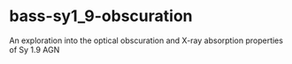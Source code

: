 # bass-sy1_9-obscuration
An exploration into the optical obscuration and X-ray absorption properties of Sy 1.9 AGN
